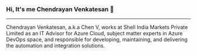### Hi, It's me Chendrayan Venkatesan 👋
---

Chendrayan Venkatesan, a.k.a Chen V, works at Shell India Markets Private Limited as an IT Advisor for Azure Cloud, subject matter experts in Azure DevOps space, and responsible for developing, maintaining, and delivering the automation and integration solutions. 

<!--
**ChendrayanV/ChendrayanV** is a ✨ _special_ ✨ repository because its `README.md` (this file) appears on your GitHub profile.

Here are some ideas to get you started:

- 🔭 I’m currently working on ...
- 🌱 I’m currently learning ...
- 👯 I’m looking to collaborate on ...
- 🤔 I’m looking for help with ...
- 💬 Ask me about ...
- 📫 How to reach me: ...
- 😄 Pronouns: ...
- ⚡ Fun fact: ...
-->

